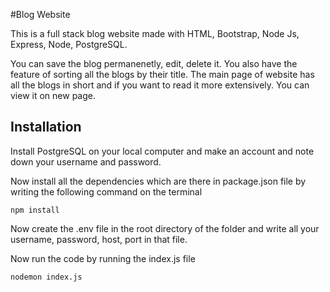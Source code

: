 #Blog Website

This is a full stack blog website made with HTML, Bootstrap, Node Js, Express, Node, PostgreSQL.

You can save the blog permanenetly, edit, delete it. You also have the feature of sorting all the blogs by their title. The main page of website has all the blogs in short and if you want to read it more extensively. You can view it on new page.




## Installation

Install PostgreSQL on your local computer and make an account and note down your username and password.

Now install all the dependencies which are there in package.json file by writing the following command on the terminal

```
npm install
```

Now create the .env file in the root directory of the folder and write all your username, password, host, port in that file.

Now run the code by running the index.js file

```node
nodemon index.js
```
